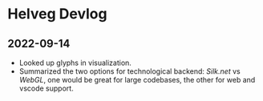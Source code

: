 # Helveg Devlog

## 2022-09-14

* Looked up glyphs in visualization.
* Summarized the two options for technological backend: _Silk.net_ vs _WebGL_, one would be great for large codebases, the other for web and vscode support.
